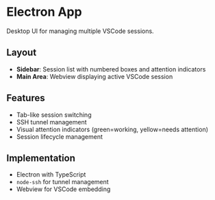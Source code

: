 # Electron App

Desktop UI for managing multiple VSCode sessions.

## Layout
- **Sidebar**: Session list with numbered boxes and attention indicators
- **Main Area**: Webview displaying active VSCode session

## Features
- Tab-like session switching
- SSH tunnel management
- Visual attention indicators (green=working, yellow=needs attention)
- Session lifecycle management

## Implementation
- Electron with TypeScript
- `node-ssh` for tunnel management
- Webview for VSCode embedding
